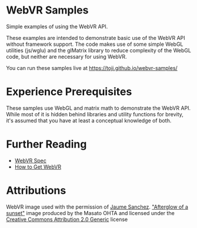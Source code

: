 # WebVR Samples
Simple examples of using the WebVR API.

These examples are intended to demonstrate basic use of the WebVR API without framework support.
The code makes use of some simple WebGL utilities (js/wglu) and the glMatrix library to reduce
complexity of the WebGL code, but neither are necessary for using WebVR.

You can run these samples live at https://toji.github.io/webvr-samples/

# Experience Prerequisites
These samples use WebGL and matrix math to demonstrate the WebVR API. While most of it is hidden
behind libraries and utility functions for brevity, it's assumed that you have at least a
conceptual knowledge of both.

# Further Reading
 - [WebVR Spec](https://mozvr.github.io/webvr-spec/)
 - [How to Get WebVR](http://webvr.info/)

# Attributions
WebVR image used with the permission of [Jaume Sanchez](https://www.clicktorelease.com/).
["Afterglow of a sunset"](https://commons.wikimedia.org/wiki/File:Afterglow_of_a_sunset.jpg) image produced by the Masato OHTA and licensed under the [Creative Commons Attribution 2.0 Generic](https://creativecommons.org/licenses/by/2.0/deed.en) license


